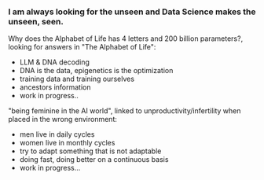 ### I am always looking for the unseen and Data Science makes the unseen, seen.

Why does the Alphabet of Life has 4 letters and 200 billion parameters?, looking for answers in "The Alphabet of Life":
- LLM & DNA decoding
- DNA is the data, epigenetics is the optimization
- training data and training ourselves
- ancestors information
- work in progress..

"being feminine in the AI world", linked to unproductivity/infertility when placed in the wrong environment:
- men live in daily cycles
- women live in monthly cycles
- try to adapt something that is not adaptable
- doing fast, doing better on a continuous basis
- work in progress...
